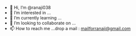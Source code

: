 - 👋 Hi, I’m @ranaji038
- 👀 I’m interested in ...
- 🌱 I’m currently learning ...
- 💞️ I’m looking to collaborate on ...
- 📫 How to reach me ...drop a mail : mailforranaji@gmail.com

<!---
ranaji038/ranaji038 is a ✨ special ✨ repository because its `README.md` (this file) appears on your GitHub profile.
You can click the Preview link to take a look at your changes.
--->
